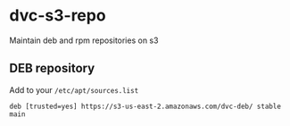 # dvc-s3-repo
Maintain deb and rpm repositories on s3

## DEB repository
Add to your `/etc/apt/sources.list`
```
deb [trusted=yes] https://s3-us-east-2.amazonaws.com/dvc-deb/ stable main
```
